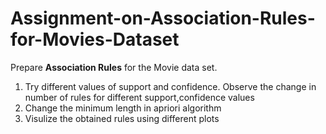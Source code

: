 # Assignment-on-Association-Rules-for-Movies-Dataset

Prepare **Association Rules** for the Movie data set. 
1) Try different values of support and confidence. Observe the change in number of rules for different support,confidence values
2) Change the minimum length in apriori algorithm
3) Visulize the obtained rules using different plots 
